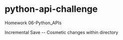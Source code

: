 # python-api-challenge
Homework 06-Python_APIs

Incremental Save -- Cosmetic changes within directory  
